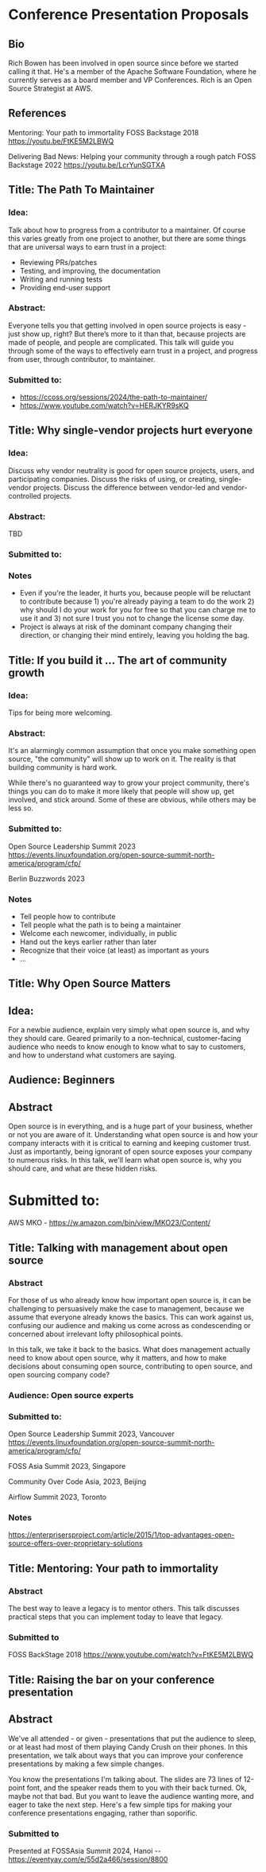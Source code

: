 # Conference Presentation Proposals

## Bio

Rich Bowen has been involved in open source since before we started
calling it that. He's a member of the Apache Software Foundation, where
he currently serves as a board member and VP Conferences. Rich is an
Open Source Strategist at AWS. 

## References

Mentoring: Your path to immortality
FOSS Backstage 2018
https://youtu.be/FtKE5M2LBWQ

Delivering Bad News: Helping your community through a rough patch
FOSS Backstage 2022
https://youtu.be/LcrYunSGTXA

## Title: The Path To Maintainer

### Idea: 

Talk about how to progress from a contributor to a maintainer.
Of course this varies greatly from one project to another, but there
are some things that are universal ways to earn trust in a project:

* Reviewing PRs/patches
* Testing, and improving, the documentation
* Writing and running tests
* Providing end-user support

### Abstract:

Everyone tells you that getting involved in open source projects is easy - just show up, right? But there’s more to it than that, because projects are made of people, and people are complicated. This talk will guide you through some of the ways to effectively earn trust in a project, and progress from user, through contributor, to maintainer.

### Submitted to:

* https://ccoss.org/sessions/2024/the-path-to-maintainer/
* https://www.youtube.com/watch?v=HERJKYR9sKQ

## Title: Why single-vendor projects hurt everyone

### Idea:

Discuss why vendor neutrality is good for open source projects, users,
and participating companies. Discuss the risks of using, or creating,
single-vendor projects. Discuss the difference between vendor-led and
vendor-controlled projects.

### Abstract:

TBD

### Submitted to:

### Notes

* Even if you're the leader, it hurts you, because people will be
  reluctant to contribute because 1) you're already paying a team to do
  the work 2) why should I do your work for you for free so that you
  can charge me to use it and 3) not sure I trust you not to change the
  license some day.
* Project is always at risk of the dominant company changing their
  direction, or changing their mind entirely, leaving you holding the
  bag.

## Title: If you build it ... The art of community growth

### Idea:

Tips for being more welcoming.

### Abstract:

It's an alarmingly common assumption that once you make something open
source, "the community" will show up to work on it. The reality is that
building community is hard work.

While there's no guaranteed way to grow your project community, there's
things you can do to make it more likely that people will show up, get
involved, and stick around. Some of these are obvious, while others may
be less so.

### Submitted to:

Open Source Leadership Summit 2023
https://events.linuxfoundation.org/open-source-summit-north-america/program/cfp/

Berlin Buzzwords 2023

### Notes

* Tell people how to contribute
* Tell people what the path is to being a maintainer
* Welcome each newcomer, individually, in public
* Hand out the keys earlier rather than later
* Recognize that their voice (at least) as important as yours
* ...

## Title: Why Open Source Matters

## Idea: 

For a newbie audience, explain very simply what open source is, and why
they should care. Geared primarily to a non-technical, customer-facing
audience who needs to know enough to know what to say to customers, and
how to understand what customers are saying.

## Audience: Beginners

## Abstract

Open source is in everything, and is a huge part of your business,
whether or not you are aware of it. Understanding what open source is
and how your company interacts with it is critical to earning and
keeping customer trust. Just as importantly, being ignorant of open
source exposes your company to numerous risks. In this talk, we'll learn
what open source is, why you should care, and what are these hidden
risks.

# Submitted to:

AWS MKO - https://w.amazon.com/bin/view/MKO23/Content/

## Title: Talking with management about open source

### Abstract

For those of us who already know how important open source is, it can be challenging to persuasively make the case to management, because we assume that everyone already knows the basics. This can work against us, confusing our audience and making us come across as condescending or concerned about irrelevant lofty philosophical points.

In this talk, we take it back to the basics. What does management actually need to know about open source, why it matters, and how to make decisions about consuming open source, contributing to open source, and open sourcing company code?

### Audience: Open source experts

### Submitted to:

Open Source Leadership Summit 2023, Vancouver
https://events.linuxfoundation.org/open-source-summit-north-america/program/cfp/

FOSS Asia Summit 2023, Singapore

Community Over Code Asia, 2023, Beijing

Airflow Summit 2023, Toronto

### Notes

https://enterprisersproject.com/article/2015/1/top-advantages-open-source-offers-over-proprietary-solutions

## Title: Mentoring: Your path to immortality

### Abstract

The best way to leave a legacy is to mentor others. This talk discusses
practical steps that you can implement today to leave that legacy.

### Submitted to

FOSS BackStage 2018
https://www.youtube.com/watch?v=FtKE5M2LBWQ

## Title: Raising the bar on your conference presentation

## Abstract

We've all attended - or given - presentations that put the audience to sleep, or at least had most of them playing Candy Crush on their phones. In this presentation, we talk about ways that you can improve your conference presentations by making a few simple changes.

You know the presentations I'm talking about. The slides are 73 lines of 12-point font, and the speaker reads them to you with their back turned. Ok, maybe not that bad. But you want to leave the audience wanting more, and eager to take the next step. Here's a few simple tips for making your conference presentations engaging, rather than soporific.

### Submitted to

Presented at FOSSAsia Summit 2024, Hanoi -- https://eventyay.com/e/55d2a466/session/8800


